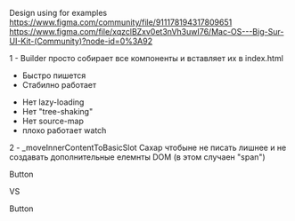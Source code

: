 Design using for examples 
https://www.figma.com/community/file/911178194317809651
https://www.figma.com/file/xqzclBZxv0et3nVh3uwI76/Mac-OS---Big-Sur-UI-Kit-(Community)?node-id=0%3A92


1 - Builder просто собирает все компоненты и вставляет их в index.html 
+ Быстро пишется 
+ Стабилно работает
- Нет lazy-loading
- Нет "tree-shaking"
- Нет source-map
- плохо работает watch


2 - _moveInnerContentToBasicSlot 
Сахар чтобыне не писать лишнее и не создавать дополнительные елемнты DOM (в этом случаен "span")
<template id="buttonTemplate">
<slot name=main></slot>
</template>

<my-button>
<span slot=main>Button</span>
</my-button>

VS
<template id="buttonTemplate">
<slot></slot>
</template>

<my-button>
Button
</my-button>